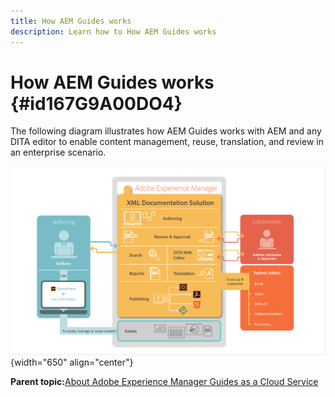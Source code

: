 ```yaml
---
title: How AEM Guides works
description: Learn how to How AEM Guides works
---
```


# How AEM Guides works {#id167G9A00DO4}

The following diagram illustrates how AEM Guides works with AEM and any DITA editor to enable content management, reuse, translation, and review in an enterprise scenario.

![](images/xml-add-on-how-it-works.png){width="650" align="center"}

**Parent topic:**[About Adobe Experience Manager Guides as a Cloud Service](intro.md)

